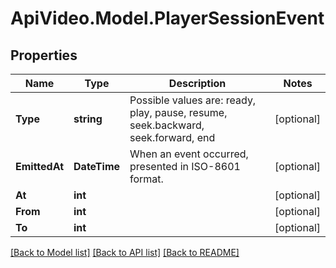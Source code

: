 # ApiVideo.Model.PlayerSessionEvent

## Properties

Name | Type | Description | Notes
------------ | ------------- | ------------- | -------------
**Type** | **string** | Possible values are: ready, play, pause, resume, seek.backward, seek.forward, end | [optional] 
**EmittedAt** | **DateTime** | When an event occurred, presented in ISO-8601 format. | [optional] 
**At** | **int** |  | [optional] 
**From** | **int** |  | [optional] 
**To** | **int** |  | [optional] 

[[Back to Model list]](../README.md#documentation-for-models) [[Back to API list]](../README.md#documentation-for-api-endpoints) [[Back to README]](../README.md)

